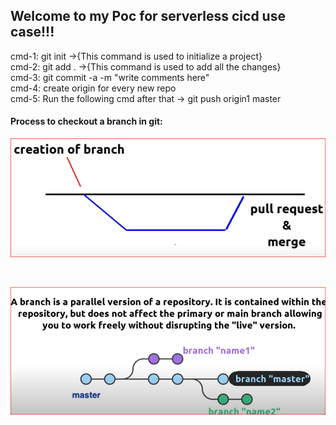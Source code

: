 <h2>Welcome to my Poc for serverless cicd use case!!!</h2>
<p>cmd-1: git init ->{This command is used to initialize a project}</br>
   cmd-2: git add . ->{This command is used to add all the changes}</br>
   cmd-3: git commit -a -m "write comments here"</br>
   cmd-4: create origin for every new repo</br>
   cmd-5: Run the following cmd after that -> git push origin1 master</p>

<h4>Process to checkout a branch in git:</h4>
<p align="center">
  <img src="images/brach_creation.png"  alt="braching on git">
</p>
<br/>
<p align="center">
  <img src="images/brach_creation_2.png"  alt="braching on git">
</p>

